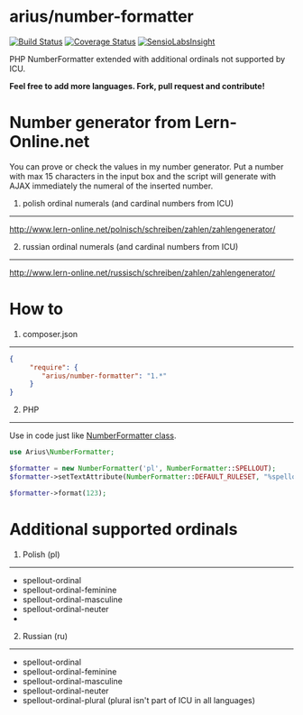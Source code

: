 # arius/number-formatter
[![Build Status](https://travis-ci.org/arius86/number-formatter.svg?branch=master)](https://travis-ci.org/arius86/number-formatter)
[![Coverage Status](https://coveralls.io/repos/arius86/number-formatter/badge.svg?branch=master)](https://coveralls.io/r/arius86/number-formatter?branch=master)
[![SensioLabsInsight](https://insight.sensiolabs.com/projects/87742c9a-446c-4635-9a9a-b277405cb3a1/mini.png)](https://insight.sensiolabs.com/projects/87742c9a-446c-4635-9a9a-b277405cb3a1)

PHP NumberFormatter extended with additional ordinals not supported by ICU.

**Feel free to add more languages. Fork, pull request and contribute!**

Number generator from Lern-Online.net
======
You can prove or check the values in my number generator.
Put a number with max 15 characters in the input box and the script will generate with AJAX immediately the numeral of the inserted number.

1. polish ordinal numerals (and cardinal numbers from ICU)
----------------------------
http://www.lern-online.net/polnisch/schreiben/zahlen/zahlengenerator/

2. russian ordinal numerals (and cardinal numbers from ICU)
----------------------------
http://www.lern-online.net/russisch/schreiben/zahlen/zahlengenerator/

How to
======

1. composer.json
----------------------------

```json
{
     "require": {
        "arius/number-formatter": "1.*"
     }
}
```

2. PHP
-------

Use in code just like [NumberFormatter class](http://php.net/manual/en/class.numberformatter.php).

```php
use Arius\NumberFormatter;

$formatter = new NumberFormatter('pl', NumberFormatter::SPELLOUT);
$formatter->setTextAttribute(NumberFormatter::DEFAULT_RULESET, "%spellout-ordinal");

$formatter->format(123);
```

Additional supported ordinals
=============================

1. Polish (pl)
--------------

- spellout-ordinal
- spellout-ordinal-feminine
- spellout-ordinal-masculine
- spellout-ordinal-neuter
- 
2. Russian (ru)
--------------

- spellout-ordinal
- spellout-ordinal-feminine
- spellout-ordinal-masculine
- spellout-ordinal-neuter
- spellout-ordinal-plural (plural isn't part of ICU in all languages)


